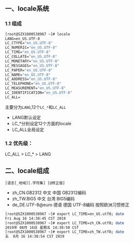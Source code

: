 

## 一、locale系统

### 1.1 组成
```cmd
[root@SZX1000538967 ~]# locale
LANG=en_US.UTF-8
LC_CTYPE="en_US.UTF-8"
LC_NUMERIC="en_US.UTF-8"
LC_TIME="en_US.UTF-8"
LC_COLLATE="en_US.UTF-8"
LC_MONETARY="en_US.UTF-8"
LC_MESSAGES="en_US.UTF-8"
LC_PAPER="en_US.UTF-8"
LC_NAME="en_US.UTF-8"
LC_ADDRESS="en_US.UTF-8"
LC_TELEPHONE="en_US.UTF-8"
LC_MEASUREMENT="en_US.UTF-8"
LC_IDENTIFICATION="en_US.UTF-8"
LC_ALL=

```

主要分为`LANG`,12个`LC_*`和`LC_ALL`
- LANG默认设定
- LC_*分别设定12个方面的locale
- LC_ALL全局设定

### 1.2 优先级：
LC_ALL > LC_* > LANG

## 二、locale组成

`[语言[_地域][.字符集] [@修正值]`

- zh_CN.GB2312 中文 中国 GB2312编码
- zh_TW.BIG5 中文 台湾 BIG5编码
- de_DE.UTF-8@euro 德语 德国 UTF-8编码 按照欧洲习惯修正

```bash
[root@SZX1000538967 ~]# export LC_TIME=en_US.utf8; date
Fri Aug 16 14:38:45 CST 2019
[root@SZX1000538967 ~]# export LC_TIME=zh_CN.utf8; date
2019年 08月 16日 星期五 14:38:50 CST
[root@SZX1000538967 ~]# export LC_TIME=zh_TW.utf8; date
五  8月 16 14:38:54 CST 2019
```
